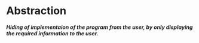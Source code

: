 # Abstraction

__*Hiding of implementaion of the program from the user, by only displaying the required information to the user.*__
